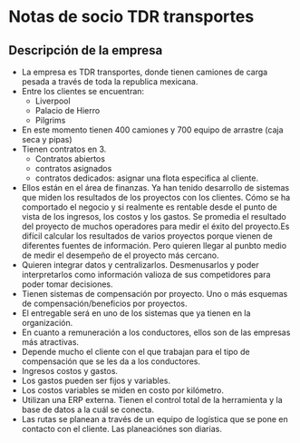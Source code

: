# Notas de socio TDR transportes

## Descripción de la empresa

- La empresa es TDR transportes, donde tienen camiones de carga pesada a través de toda la republica mexicana.
- Entre los clientes se encuentran:
  - Liverpool
  - Palacio de Hierro
  - Pilgrims
- En este momento tienen 400 camiones y 700 equipo de arrastre (caja seca y pipas)
- Tienen contratos en 3.
  - Contratos abiertos
  - contratos asignados
  - contratos dedicados: asignar una flota especifica al cliente.
- Ellos están en el área de finanzas. Ya han tenido desarrollo de sistemas que miden los resultados de los proyectos con los clientes. Cómo se ha comportado el negocio y si realmente es rentable desde el punto de vista de los ingresos, los costos y los gastos. Se promedia el resultado del proyecto de muchos operadores para medir el éxito del proyecto.Es difícil calcular los resultados de varios proyectos porque vienen de diferentes fuentes de información. Pero quieren llegar al punbto medio de medir el desempeño de el proyecto más cercano.
- Quieren integrar datos y centralizarlos. Desmenusarlos y poder interpretarlos como información valioza de sus competidores para poder tomar decisiones.
- Tienen sistemas de compensación por proyecto. Uno o más esquemas de compensación/beneficios por proyectos.
- El entregable será en uno de los sistemas que ya tienen en la organización.
- En cuanto a remuneración a los conductores, ellos son de las empresas más atractivas.
- Depende mucho el cliente con el que trabajan para el tipo de compensación que se les da a los conductores.
- Ingresos costos y gastos.
- Los gastos pueden ser fijos y variables.
- Los costos variables se miden en costo por kilómetro.
- Utilizan una ERP externa. Tienen el control total de la herramienta y la base de datos a la cuál se conecta.
- Las rutas se planean a través de un equipo de logística que se pone en contacto con el cliente. Las planeaciónes son diarias.
